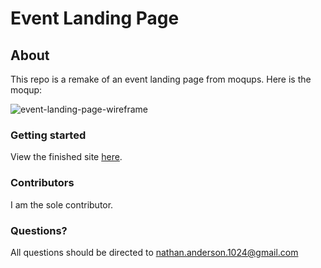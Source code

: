 # Event Landing Page
## About
This repo is a remake of an event landing page from moqups.
Here is the moqup:

![event-landing-page-wireframe](https://user-images.githubusercontent.com/73272904/181603596-008b3a31-266b-42f6-9f1f-e707d431408e.jpg)


### Getting started
View the finished site [here](https://nathan-anderson-1024.github.io/event-landing-page/).

### Contributors
I am the sole contributor.

### Questions?
All questions should be directed to nathan.anderson.1024@gmail.com
